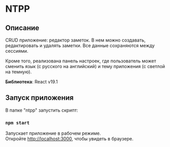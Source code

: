# NTPP

## Описание

CRUD приложение: редактор заметок. В нем можно создавать, редактировать и удалять заметки. Все данные сохраняются между сессиями.

Кроме того, реализована панель настроек, где пользователь может сменить язык (с русского на английский) и тему приложения (с светлой на темную).

**Библиотека**: React v19.1


## Запуск приложения

В папке "ntpp" запустить скрипт:

### `npm start`

Запускает приложение в рабочем режиме.\
Откройте [http://localhost:3000](http://localhost:3000), чтобы увидеть в браузере.